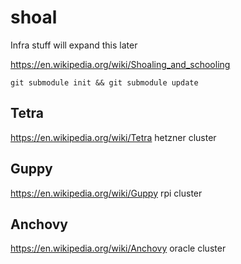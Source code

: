 # shoal

Infra stuff will expand this later

https://en.wikipedia.org/wiki/Shoaling_and_schooling

`git submodule init && git submodule update`

## Tetra
https://en.wikipedia.org/wiki/Tetra
hetzner cluster

## Guppy
https://en.wikipedia.org/wiki/Guppy
rpi cluster

## Anchovy
https://en.wikipedia.org/wiki/Anchovy
oracle cluster
